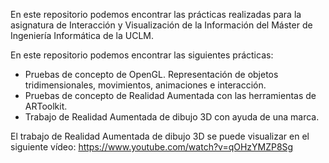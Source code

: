 En este repositorio podemos encontrar las prácticas realizadas para la asignatura de Interacción y Visualización de la Información del Máster de Ingeniería Informática de la UCLM.

En este repositorio podemos encontrar las siguientes prácticas:

* Pruebas de concepto de OpenGL. Representación de objetos tridimensionales, movimientos, animaciones e interacción.
* Pruebas de concepto de Realidad Aumentada con las herramientas de ARToolkit.
* Trabajo de Realidad Aumentada de dibujo 3D con ayuda de una marca.

El trabajo de Realidad Aumentada de dibujo 3D se puede visualizar en el siguiente vídeo: https://www.youtube.com/watch?v=qOHzYMZP8Sg
